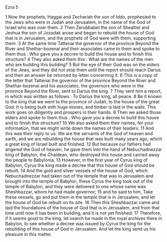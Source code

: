Ezra 5

1	Now the prophets, Haggai and Zechariah the son of Iddo, prophesied to the Jews who were in Judah and Jerusalem, in the name of the God of Israel who was over them.
2	Then Zerubbabel the son of Shealtiel and Jeshua the son of Jozadak arose and began to rebuild the house of God that is in Jerusalem, and the prophets of God were with them, supporting them.
3	At the same time Tattenai the governor of the province Beyond the River and Shethar-bozenai and their associates came to them and spoke to them thus : Who gave you a decree to build this house and to finish this structure?
4	They also asked them this : What are the names of the men who are building this building?
5	But the eye of their God was on the elders of the Jews, and they did not stop them until the report should reach Darius and then an answer be returned by letter concerning it.
6	This is a copy of the letter that Tattenai the governor of the province Beyond the River and Shethar-bozenai and his associates, the governors who were in the province Beyond the River, sent to Darius the king.
7	They sent him a report, in which was written as follows : To Darius the king, all peace.
8	Be it known to the king that we went to the province of Judah, to the house of the great God. It is being built with huge stones, and timber is laid in the walls. This work goes on diligently and prospers in their hands.
9	Then we asked those elders and spoke to them thus : Who gave you a decree to build this house and to finish this structure?
10	We also asked them their names, for your information, that we might write down the names of their leaders.
11	And this was their reply to us: We are the servants of the God of heaven and earth, and we are rebuilding the house that was built many years ago, which a great king of Israel built and finished.
12	But because our fathers had angered the God of heaven, he gave them into the hand of Nebuchadnezzar king of Babylon, the Chaldean, who destroyed this house and carried away the people to Babylonia.
13	However, in the first year of Cyrus king of Babylon, Cyrus the king made a decree that this house of God should be rebuilt.
14	And the gold and silver vessels of the house of God, which Nebuchadnezzar had taken out of the temple that was in Jerusalem and brought into the temple of Babylon, these Cyrus the king took out of the temple of Babylon, and they were delivered to one whose name was Sheshbazzar, whom he had made governor;
15	and he said to him, Take these vessels, go and put them in the temple that is in Jerusalem, and let the house of God be rebuilt on its site.
16	Then this Sheshbazzar came and laid the foundations of the house of God that is in Jerusalem, and from that time until now it has been in building, and it is not yet finished.
17	Therefore, if it seems good to the king, let search be made in the royal archives there in Babylon, to see whether a decree was issued by Cyrus the king for the rebuilding of this house of God in Jerusalem. And let the king send us his pleasure in this matter.

